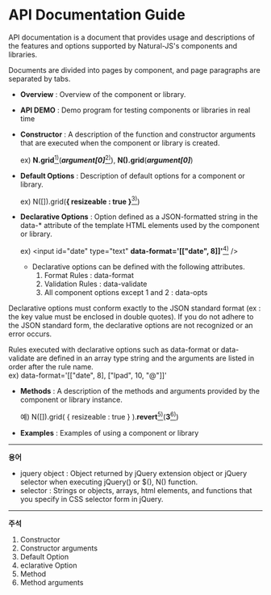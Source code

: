 API Documentation Guide
===

API documentation is a document that provides usage and descriptions of the features and options supported by Natural-JS's components and libraries.

Documents are divided into pages by component, and page paragraphs are separated by tabs.

* __Overview__ : Overview of the component or library.

* __API DEMO__ : Demo program for testing components or libraries in real time

* __Constructor__ : A description of the function and constructor arguments that are executed when the component or library is created.

	ex) __N.grid__[<sup>1)</sup>](#fn1)(___argument[0]___[<sup>2)</sup>](#fn2)), __N().grid__(___argument[0]___)

* __Default Options__ : Description of default options for a component or library.

	ex) N([]).grid(__{ resizeable : true }__[<sup>3)</sup>](#fn3))

* __Declarative Options__ : Option defined as a JSON-formatted string in the data-* attribute of the template HTML elements used by the component or library.

	ex) &lt;input id="date" type="text" __data-format='[["date", 8]]'__[<sup>4)</sup>](#fn4) /&gt;

	* Declarative options can be defined with the following attributes.
		1. Format Rules : data-format
		2. Validation Rules : data-validate
		3. All component options except 1 and 2 : data-opts

<p class="alert">Declarative options must conform exactly to the JSON standard format (ex : the key value must be enclosed in double quotes). If you do not adhere to the JSON standard form, the declarative options are not recognized or an error occurs.</p>

<div class="alert">
	Rules executed with declarative options such as data-format or data-validate are defined in an array type string and the arguments are listed in order after the rule name.
	<div class="alert">ex) data-format='[["date", 8], ["lpad", 10, "@"]]'</div>
</div>

* __Methods__ : A description of the methods and arguments provided by the component or library instance.

	예) N([]).grid( { resizeable : true } ).__revert__[<sup>5)</sup>](#fn5)(__3__[<sup>6)</sup>](#fn6))

* __Examples__ : Examples of using a component or library

---

__용어__
* jquery object : Object returned by jQuery extension object or jQuery selector when executing jQuery() or $(), N() function.
* selector : Strings or objects, arrays, html elements, and functions that you specify in CSS selector form in jQuery.

---

__주석__
1. <span id="fn1">Constructor</span>
2. <span id="fn2">Constructor arguments</span>
3. <span id="fn3">Default Option</span>
4. <span id="fn4">eclarative Option</span>
5. <span id="fn5">Method</span>
6. <span id="fn6">Method arguments</span>